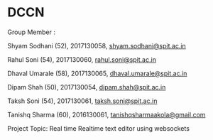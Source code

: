 # DCCN

Group Member :

Shyam Sodhani (52), 2017130058, shyam.sodhani@spit.ac.in

Rahul Soni (54), 2017130060, rahul.soni@spit.ac.in

Dhaval Umarale (58), 2017130065, dhaval.umarale@spit.ac.in

Dipam Shah (50), 2017130054, dipam.shah@spit.ac.in

Taksh Soni (54), 2017130061, taksh.soni@spit.ac.in

Tanishq Sharma (60), 2016130061, tanishqsharmaakola@gmail.com

Project Topic:
Real time Realtime text editor using websockets
